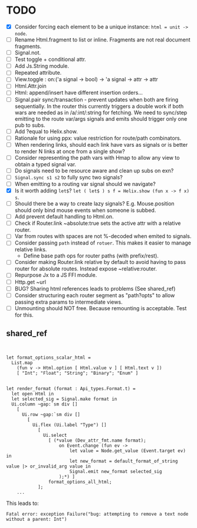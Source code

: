 # TODO

- [x] Consider forcing each element to be a unique instance: `html = unit -> node`.
- [ ] Rename Html.fragment to list or inline. Fragments are not real document fragments.
- [ ] Signal.not.
- [ ] Test toggle + conditional attr.
- [ ] Add Js.String module.
- [ ] Repeated attribute.
- [ ] View.toggle : on:('a signal -> bool) -> 'a signal -> attr -> attr
- [ ] Html.Attr.join
- [ ] Html: append/insert have different insertion orders...
- [ ] Signal.pair sync/transaction - prevent updates when both are firing sequentially. In the router this currently triggers a double work if both wars are needed as in /a/:int/:string for fetching. We need to sync/step emitting to the route var/args signals and emits should trigger only one pub to subs.
- [ ] Add ?equal to Helix.show.
- [ ] Rationale for using ppx: value restriction for route/path combinators.
- [ ] When rendering links, should each link have vars as signals or is better to render N links at once from a single show?
- [ ] Consider representing the path vars with Hmap to allow any view to obtain a typed signal var.
- [ ] Do signals need to be resource aware and clean up subs on exn?
- [ ] `Signal.sync s1 s2` to fully sync two signals?
- [ ] When emitting to a routing var signal should we navigate?
- [x] Is it worth adding `let$`? `let ( let$ ) s f = Helix.show (fun x -> f x) s`.
- [ ] Should there be a way to create lazy signals? E.g. Mouse.position should only bind mouse events when someone is subbed.
- [ ] Add prevent default handling to Html.on.
- [ ] Check if Router.link ~absolute:true sets the active attr with a relative router.
- [ ] Var from routes with spaces are not %-decoded when emited to signals.
- [ ] Consider passing `path` instead of `rotuer`. This makes it easier to manage relative links.
    - Define base path ops for router paths (with prefix/rest).
- [ ] Consider making Router.link relative by default to avoid having to pass router for absolute routes. Instead expose ~relative:router.
- [ ] Repurpose Jx to a JS FFI module.
- [ ] Http.get ~url
- [ ] BUG? Sharing html references leads to problems (See shared_ref)
- [ ] Consider structuring each router segment as "path?opts" to allow passing extra params to intermediate views.
- [ ] Unmounting should NOT free. Because remounting is acceptable. Test for this.

## shared_ref

```
    

let format_options_scalar_html =
  List.map
    (fun v -> Html.option [ Html.value v ] [ Html.text v ])
    [ "Int"; "Float"; "String"; "Binary"; "Enum" ]


let render_format (format : Api_types.Format.t) =
  let open Html in
  let selected_sig = Signal.make format in
  Ui.column ~gap:`sm div []
    [
      Ui.row ~gap:`sm div []
        [
          Ui.flex (Ui.label "Type") []
            [
              Ui.select
                [ (*value (Dev_attr_fmt.name format);
                    on Event.change (fun ev ->
                        let value = Node.get_value (Event.target ev) in
                        let new_format = default_format_of_string value |> or_invalid_arg value in
                        Signal.emit new_format selected_sig
                    );*) ]
                format_options_all_html;
            ];
    ...
```

This leads to:

```
Fatal error: exception Failure("bug: attempting to remove a text node without a parent: Int") 
```
